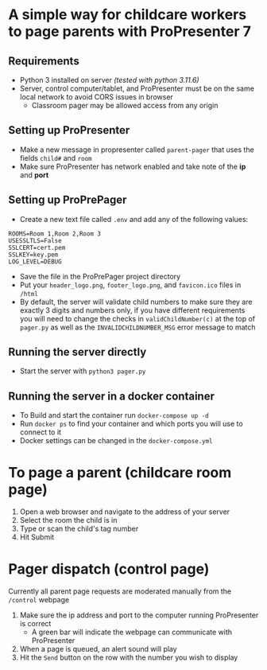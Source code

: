 # A simple way for childcare workers to page parents with ProPresenter 7

## Requirements
- Python 3 installed on server *(tested with python 3.11.6)*
- Server, control computer/tablet, and ProPresenter must be on the same local network to avoid CORS issues in browser
    - Classroom pager may be allowed access from any origin

## Setting up ProPresenter
- Make a new message in propresenter called `parent-pager` that uses the fields `child#` and `room`
- Make sure ProPresenter has network enabled and take note of the **ip** and **port**

## Setting up ProPrePager
- Create a new text file called `.env` and add any of the following values:
```
ROOMS=Room 1,Room 2,Room 3
USESSLTLS=False
SSLCERT=cert.pem
SSLKEY=key.pem
LOG_LEVEL=DEBUG 
```
- Save the file in the ProPrePager project directory
- Put your `header_logo.png`, `footer_logo.png`, and `favicon.ico` files in `/html`
- By default, the server will validate child numbers to make sure they are exactly 3 digits and numbers only, if you have different requirements you will need to change the checks in `validChildNumber(c)` at the top of `pager.py` as well as the `INVALIDCHILDNUMBER_MSG` error message to match

## Running the server directly
- Start the server with `python3 pager.py`

## Running the server in a docker container
- To Build and start the container run `docker-compose up -d`
- Run `docker ps` to find your container and which ports you will use to connect to it
- Docker settings can be changed in the `docker-compose.yml`

# To page a parent (childcare room page)
1. Open a web browser and navigate to the address of your server
2. Select the room the child is in
3. Type or scan the child's tag number
4. Hit Submit

# Pager dispatch (control page)
Currently all parent page requests are moderated manually from the `/control` webpage
1. Make sure the ip address and port to the computer running ProPresenter is correct
    - A green bar will indicate the webpage can communicate with ProPresenter
2. When a page is queued, an alert sound will play
3. Hit the `Send` button on the row with the number you wish to display
